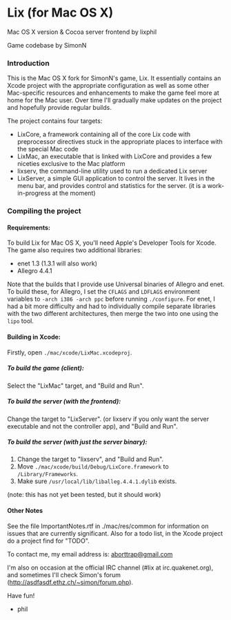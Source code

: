 # Lix (for Mac OS X)
Mac OS X version & Cocoa server frontend by lixphil

Game codebase by SimonN

### Introduction

This is the Mac OS X fork for SimonN's game, Lix. It essentially contains an Xcode project with the appropriate configuration as well as some other Mac-specific resources and enhancements to make the game feel more at home for the Mac user. Over time I'll gradually make updates on the project and hopefully provide regular builds.

The project contains four targets:

* LixCore, a framework containing all of the core Lix code with preprocessor directives stuck in the appropriate places to interface with the special Mac code
* LixMac, an executable that is linked with LixCore and provides a few niceties exclusive to the Mac platform
* lixserv, the command-line utility used to run a dedicated Lix server
* LixServer, a simple GUI application to control the server. It lives in the menu bar, and provides control and statistics for the server. (it is a work-in-progress at the moment)


### Compiling the project

#### Requirements:

To build Lix for Mac OS X, you'll need Apple's Developer Tools for Xcode. The game also requires two additional libraries:

* enet 1.3 (1.3.1 will also work)
* Allegro 4.4.1

Note that the builds that I provide use Universal binaries of Allegro and enet. To build these, for Allegro, I set the `CFLAGS` and `LDFLAGS` environment variables to `-arch i386 -arch ppc` before running `./configure`.
For enet, I had a bit more difficulty and had to individually compile separate libraries with the two different architectures, then merge the two into one using the `lipo` tool.


#### Building in Xcode:

Firstly, open `./mac/xcode/LixMac.xcodeproj`.

##### To build the game (client):

Select the "LixMac" target, and "Build and Run".

##### To build the server (with the frontend):

Change the target to "LixServer". (or lixserv if you only want the server executable and not the controller app), and "Build and Run".

##### To build the server (with just the server binary):

1. Change the target to "lixserv", and "Build and Run".
2. Move `./mac/xcode/build/Debug/LixCore.framework` to `/Library/Frameworks`.
3. Make sure `/usr/local/lib/liballeg.4.4.1.dylib` exists.

(note: this has not yet been tested, but it should work)


#### Other Notes

See the file ImportantNotes.rtf in ./mac/res/common for information on issues that are currently significant. Also for a todo list, in the Xcode project do a project find for "TODO".

To contact me, my email address is:
aborttrap@gmail.com

I'm also on occasion at the official IRC channel (#lix at irc.quakenet.org), and sometimes I'll check Simon's forum (http://asdfasdf.ethz.ch/~simon/forum.php).


Have fun!

- phil

